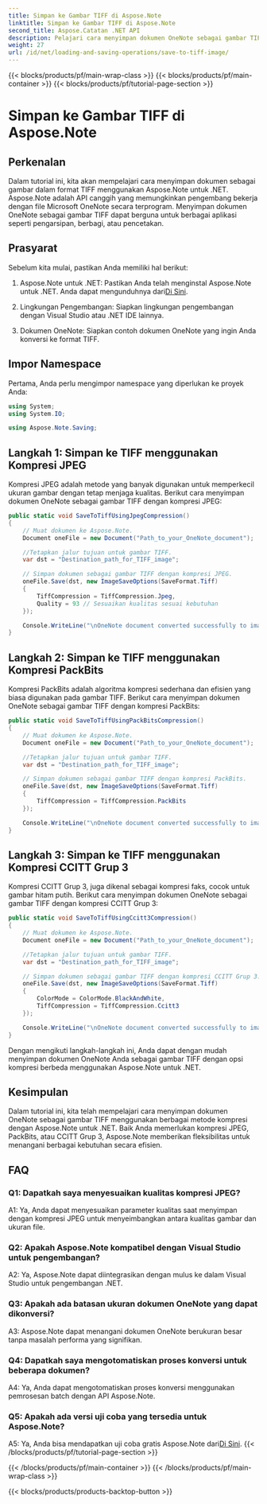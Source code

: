 ```yaml
---
title: Simpan ke Gambar TIFF di Aspose.Note
linktitle: Simpan ke Gambar TIFF di Aspose.Note
second_title: Aspose.Catatan .NET API
description: Pelajari cara menyimpan dokumen OneNote sebagai gambar TIFF dengan berbagai metode kompresi menggunakan Aspose.Note untuk .NET.
weight: 27
url: /id/net/loading-and-saving-operations/save-to-tiff-image/
---
```


{{< blocks/products/pf/main-wrap-class >}}
{{< blocks/products/pf/main-container >}}
{{< blocks/products/pf/tutorial-page-section >}}

# Simpan ke Gambar TIFF di Aspose.Note

## Perkenalan

Dalam tutorial ini, kita akan mempelajari cara menyimpan dokumen sebagai gambar dalam format TIFF menggunakan Aspose.Note untuk .NET. Aspose.Note adalah API canggih yang memungkinkan pengembang bekerja dengan file Microsoft OneNote secara terprogram. Menyimpan dokumen OneNote sebagai gambar TIFF dapat berguna untuk berbagai aplikasi seperti pengarsipan, berbagi, atau pencetakan.

## Prasyarat

Sebelum kita mulai, pastikan Anda memiliki hal berikut:

1.  Aspose.Note untuk .NET: Pastikan Anda telah menginstal Aspose.Note untuk .NET. Anda dapat mengunduhnya dari[Di Sini](https://releases.aspose.com/note/net/).

2. Lingkungan Pengembangan: Siapkan lingkungan pengembangan dengan Visual Studio atau .NET IDE lainnya.

3. Dokumen OneNote: Siapkan contoh dokumen OneNote yang ingin Anda konversi ke format TIFF.

## Impor Namespace

Pertama, Anda perlu mengimpor namespace yang diperlukan ke proyek Anda:

```csharp
using System;
using System.IO;

using Aspose.Note.Saving;

```

## Langkah 1: Simpan ke TIFF menggunakan Kompresi JPEG

Kompresi JPEG adalah metode yang banyak digunakan untuk memperkecil ukuran gambar dengan tetap menjaga kualitas. Berikut cara menyimpan dokumen OneNote sebagai gambar TIFF dengan kompresi JPEG:

```csharp
public static void SaveToTiffUsingJpegCompression()
{
    // Muat dokumen ke Aspose.Note.
    Document oneFile = new Document("Path_to_your_OneNote_document");

    //Tetapkan jalur tujuan untuk gambar TIFF.
    var dst = "Destination_path_for_TIFF_image";

    // Simpan dokumen sebagai gambar TIFF dengan kompresi JPEG.
    oneFile.Save(dst, new ImageSaveOptions(SaveFormat.Tiff)
    {
        TiffCompression = TiffCompression.Jpeg,
        Quality = 93 // Sesuaikan kualitas sesuai kebutuhan
    });

    Console.WriteLine("\nOneNote document converted successfully to image in TIFF format using JPEG compression.\nFile saved at " + dst);
}
```

## Langkah 2: Simpan ke TIFF menggunakan Kompresi PackBits

Kompresi PackBits adalah algoritma kompresi sederhana dan efisien yang biasa digunakan pada gambar TIFF. Berikut cara menyimpan dokumen OneNote sebagai gambar TIFF dengan kompresi PackBits:

```csharp
public static void SaveToTiffUsingPackBitsCompression()
{
    // Muat dokumen ke Aspose.Note.
    Document oneFile = new Document("Path_to_your_OneNote_document");

    //Tetapkan jalur tujuan untuk gambar TIFF.
    var dst = "Destination_path_for_TIFF_image";

    // Simpan dokumen sebagai gambar TIFF dengan kompresi PackBits.
    oneFile.Save(dst, new ImageSaveOptions(SaveFormat.Tiff)
    {
        TiffCompression = TiffCompression.PackBits
    });

    Console.WriteLine("\nOneNote document converted successfully to image in TIFF format using PackBits compression.\nFile saved at " + dst);
}
```

## Langkah 3: Simpan ke TIFF menggunakan Kompresi CCITT Grup 3

Kompresi CCITT Grup 3, juga dikenal sebagai kompresi faks, cocok untuk gambar hitam putih. Berikut cara menyimpan dokumen OneNote sebagai gambar TIFF dengan kompresi CCITT Grup 3:

```csharp
public static void SaveToTiffUsingCcitt3Compression()
{
    // Muat dokumen ke Aspose.Note.
    Document oneFile = new Document("Path_to_your_OneNote_document");

    //Tetapkan jalur tujuan untuk gambar TIFF.
    var dst = "Destination_path_for_TIFF_image";

    // Simpan dokumen sebagai gambar TIFF dengan kompresi CCITT Grup 3.
    oneFile.Save(dst, new ImageSaveOptions(SaveFormat.Tiff)
    {
        ColorMode = ColorMode.BlackAndWhite,
        TiffCompression = TiffCompression.Ccitt3
    });

    Console.WriteLine("\nOneNote document converted successfully to image in TIFF format using CCITT Group 3 fax compression.\nFile saved at " + dst);
}
```

Dengan mengikuti langkah-langkah ini, Anda dapat dengan mudah menyimpan dokumen OneNote Anda sebagai gambar TIFF dengan opsi kompresi berbeda menggunakan Aspose.Note untuk .NET.

## Kesimpulan

Dalam tutorial ini, kita telah mempelajari cara menyimpan dokumen OneNote sebagai gambar TIFF menggunakan berbagai metode kompresi dengan Aspose.Note untuk .NET. Baik Anda memerlukan kompresi JPEG, PackBits, atau CCITT Grup 3, Aspose.Note memberikan fleksibilitas untuk menangani berbagai kebutuhan secara efisien.

## FAQ

### Q1: Dapatkah saya menyesuaikan kualitas kompresi JPEG?

A1: Ya, Anda dapat menyesuaikan parameter kualitas saat menyimpan dengan kompresi JPEG untuk menyeimbangkan antara kualitas gambar dan ukuran file.

### Q2: Apakah Aspose.Note kompatibel dengan Visual Studio untuk pengembangan?

A2: Ya, Aspose.Note dapat diintegrasikan dengan mulus ke dalam Visual Studio untuk pengembangan .NET.

### Q3: Apakah ada batasan ukuran dokumen OneNote yang dapat dikonversi?

A3: Aspose.Note dapat menangani dokumen OneNote berukuran besar tanpa masalah performa yang signifikan.

### Q4: Dapatkah saya mengotomatiskan proses konversi untuk beberapa dokumen?

A4: Ya, Anda dapat mengotomatiskan proses konversi menggunakan pemrosesan batch dengan API Aspose.Note.

### Q5: Apakah ada versi uji coba yang tersedia untuk Aspose.Note?

A5: Ya, Anda bisa mendapatkan uji coba gratis Aspose.Note dari[Di Sini](https://releases.aspose.com/).
{{< /blocks/products/pf/tutorial-page-section >}}

{{< /blocks/products/pf/main-container >}}
{{< /blocks/products/pf/main-wrap-class >}}

{{< blocks/products/products-backtop-button >}}
